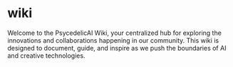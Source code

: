 # wiki
Welcome to the PsycedelicAI Wiki, your centralized hub for exploring the innovations and collaborations happening in our community. This wiki is designed to document, guide, and inspire as we push the boundaries of AI and creative technologies.
